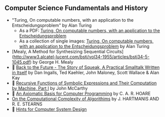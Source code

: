 ## Computer Science Fundamentals and History

* "Turing, On computable numbers, with an application to the Entscheidungsproblem" by Alan Turing
  * As a PDF: [Turing, On computable numbers, with an application to the Entscheidungsproblem](https://www.cs.virginia.edu/~robins/Turing_Paper_1936.pdf)  
  * As a collection of single images: [Turing, On computable numbers, with an application to the Entscheidungsproblem](http://www.turingarchive.org/browse.php/B/12) by Alan Turing
* [Mealy, A Method for Synthesizing Sequential Circuits] (http://www3.alcatel-lucent.com/bstj/vol34-1955/articles/bstj34-5-1045.pdf) by George H. Mealy
* :scroll: [Back to the Future - The Story of Squeak, A Practical Smalltalk Written in Itself](story-of-squeak-a-practical-smalltalk-written-in-itself.pdf) by Dan Ingalls, Ted Kaehler, John Maloney, Scott Wallace & Alan Kay
* :scroll: [Recursive Functions of Symbolic Expressions and Their Computation by Machine, Part I](recursive-functions-of-symbolic-expressions-and-their-computation-by-machine-parti.pdf) by John McCarthy
* :scroll: [An Axiomatic Basis for Computer Programming](axiomatic-basis-computer-programming.pdf) by C. A. R. HOARE 
* [On the Computational Complexity of Algorithims](http://www.ams.org/journals/tran/1965-117-00/S0002-9947-1965-0170805-7/S0002-9947-1965-0170805-7.pdf) by J. HARTMANIS AND R. E. STEARNS
* :scroll: [Hints for Computer System Design](hints-for-computer-system-design.pdf)
